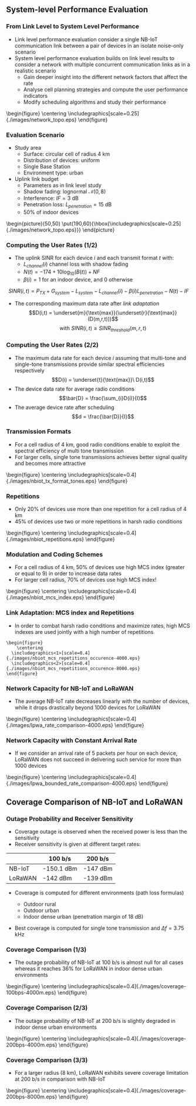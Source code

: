 ## System-level Performance Evaluation

### From Link Level to System Level Performance

- Link level performance evaluation consider a single NB-IoT communication link between a pair of devices in an isolate noise-only scenario
- System level performance evaluation builds on link level results to consider a network with multiple concurrent communication links as in a realistic scenario
  - Gain deeper insight into the different network factors that affect the rate
  - Analyse cell planning strategies and compute the user performance indicators
  - Modify scheduling algorithms and study their performance 

\begin{figure}
	\centering
  \includegraphics[scale=0.25]{./images/network_topo.eps}
\end{figure}

<!--
  - Analyze the rate of NB-IoT transmission modes under different scenarios
  - Gain deeper insight into the different factors that can affect the rate
  - Modify parameters and propagation conditions and study their effect
-->

### Evaluation Scenario
- Study area
    - Surface: circular cell of radius 4 km
    - Distribution of devices: uniform
    - Single Base Station
    - Environment type: urban
- Uplink link budget
  - Parameters as in link level study
  - Shadow fading: lognormal $\mathcal{N}(0,8)$
  - Interference: $IF = 3$ dB
  - Penetration loss: $L_{penetration} = 15$ dB
  - 50% of indoor devices

\begin{picture}(50,50)
\put(190,60){\hbox{\includegraphics[scale=0.25]{./images/network_topo.eps}}}
\end{picture}

### Computing the User Rates (1/2)

- The uplink SINR for each device $i$ and each transmit format $t$ with:
  - $L_{channel}(i)$ channel loss with shadow fading
  - $N(t) = -174+10\text{log}_{10}(B(t)) + NF$
  - $\beta(i) = 1$ for an indoor device, and 0 otherwise

$$SINR(i,t) = P_{TX} + G_{system} - L_{system} - L_{channel}(i) - \beta(i) L_{penetration} - N(t) - IF$$

- The corresponding maximum data rate after *link adaptation*
$$D(i,t) = \underset{m}{\text{max}}(\underset{r}{\text{max}}(D(m,r,t)))$$ 
$$\text{with } SINR(i,t) \geq SINR_{threshold}(m,r,t)$$

<!--  
  - This is equal to the feasible rate with the lowest number of repetitions and highest MCS index 
-->

### Computing the User Rates (2/2)

- The maximum data rate for each device $i$ assuming that multi-tone and single-tone transmissions provide similar spectral efficiencies respectively
$$D(i) = \underset{t}{\text{max}}\ D(i,t)$$
- The device data rate for average radio conditions
$$\bar{D} = \frac{\sum_{i}D(i)}{I}$$
- The average device rate after scheduling
$$d = \frac{\bar{D}}{I}$$

### Transmission Formats

- For a cell radius of 4 km, good radio conditions enable to exploit the spectral efficiency of multi tone transmission
- For larger cells, single tone transmissions achieves better signal quality and becomes more attractive 

\begin{figure}
	\centering
  \includegraphics[scale=0.4]{./images/nbiot_tx_format_tones.eps}
\end{figure}

### Repetitions

- Only 20% of devices use more than one repetition for a cell radius of 4 km
- 45% of devices use two or more repetitions in harsh radio conditions 

\begin{figure}
	\centering
  \includegraphics[scale=0.4]{./images/nbiot_repetitions.eps}
\end{figure}

### Modulation and Coding Schemes
- For a cell radius of 4 km, 50% of devices use high MCS index (greater or equal to 9) in order to increase data rates
- For larger cell radius, 70% of devices use high MCS index!

\begin{figure}
	\centering
  \includegraphics[scale=0.4]{./images/nbiot_mcs_index.eps}
\end{figure}

### Link Adaptation: MCS index and Repetitions

- In order to combat harsh radio conditions and maximize rates, high MCS indexes are used jointly with a high number of repetitions

```{=latex}
\begin{figure}
	\centering
  \includegraphics<1>[scale=0.4]{./images/nbiot_mcs_repetitions_occurence-4000.eps}
  \includegraphics<2>[scale=0.4]{./images/nbiot_mcs_repetitions_occurence-8000.eps}
\end{figure}
```

### Network Capacity for NB-IoT and LoRaWAN
- The average NB-IoT rate decreases linearly with the number of devices, while it drops drastically beyond 1000 devices for LoRaWAN

\begin{figure}
	\centering
  \includegraphics[scale=0.4]{./images/lpwa_rate_comparison-4000.eps}
\end{figure}

### Network Capacity with Constant Arrival Rate 

- If we consider an arrival rate of 5 packets per hour on each device, LoRaWAN does not succeed in delivering such service for more than 1000 devices

\begin{figure}
	\centering
  \includegraphics[scale=0.4]{./images/lpwa_bounded_rate_comparison-4000.eps}
\end{figure}

<!--
### Results
- Spectral efficiency/instantaneous physical rate, for multi-tone and single-tone transmissions
    - Multi-tone transmissions provide similar spectral efficiencies. Consequently, network capacity = maximum data rate $\Rightarrow$ RU = 180 kHz (12 subcarriers) over 1 ms
    - Single-tone transmissions provide similar spectral efficiencies. Consequently, maximum data rate $\Rightarrow$ RU = 15 kHz over 8 ms
    - Generate devices, compute their received SNR
    - Perform link adaptation: determine their MCS and number of repetitions
    - Deduce their instantaneous physical rate/spectral efficiency
    - Average user instantaneous physical rate/spectral efficiency $\rightarrow$ network capacity = average number of devices per cell = average user instantaneous rate/average user required rate

### Results
- Link adaptation
    - Objective: maximize the instantaneous physical rate
    - For each number of repetition $R$, identify the MCS that maximizes the instantaneous rate, subject to: received SNR $\geq SNR_{threshold}$ $\Rightarrow$ one MCS candidate for each $R$
    - Choose, from these candidates, the (MCS, $R$) couple that maximizes the instantaneous physical rate
- Results:
    - Average user instantaneous rate to compute the cell capacity
    - Percentage of users using each MCS, or each (MCS, $R$) couple if more relevant
-->

## Coverage Comparison of NB-IoT and LoRaWAN

### Outage Probability and Receiver Sensitivity

- Coverage outage is observed when the received power is less than the sensitivity
- Receiver sensitivity is given at different target rates:

|         | 100 b/s       | 200 b/s  |
|---------|---------------|----------|
| NB-IoT  | -150.1 dBm    | -147 dBm |
| LoRaWAN | -142 dBm      | -139 dBm |

- Coverage is computed for different environments (path loss formulas)
  - Outdoor rural
  - Outdoor urban
  - Indoor dense urban (penetration margin of 18 dB)

- Best coverage is computed for single tone transmission and $\Delta f = 3.75$ kHz

### Coverage Comparison (1/3)
- The outage probability of NB-IoT at 100 b/s is almost null for all cases whereas it reaches 36% for LoRaWAN in indoor dense urban environments

\begin{figure}
	\centering
  \includegraphics[scale=0.4]{./images/coverage-100bps-4000m.eps}
\end{figure}

### Coverage Comparison (2/3)
- The outage probability of NB-IoT at 200 b/s is slightly degraded in indoor dense urban environments

\begin{figure}
	\centering
  \includegraphics[scale=0.4]{./images/coverage-200bps-4000m.eps}
\end{figure}

### Coverage Comparison (3/3)
- For a larger radius (8 km), LoRaWAN exhibits severe coverage limitation at 200 b/s in comparison with NB-IoT 

\begin{figure}
	\centering
  \includegraphics[scale=0.4]{./images/coverage-200bps-8000m.eps}
\end{figure}
